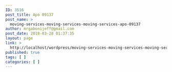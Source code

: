 ```yaml
---
ID: 3516
post_title: Apo 09137
post_name: >
  moving-services-moving-services-moving-services-apo-09137
author: mrgabonijeff@gmail.com
post_date: 2018-03-28 01:37:35
layout: page
link: >
  http://localhost/wordpress/moving-services-moving-services-moving-services-apo-09137/
published: true
tags: [ ]
categories: [ ]
---
```

